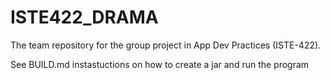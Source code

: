 # ISTE422_DRAMA
The team repository for the group project in App Dev Practices (ISTE-422). 

See BUILD.md instastuctions on how to create a jar and run the program